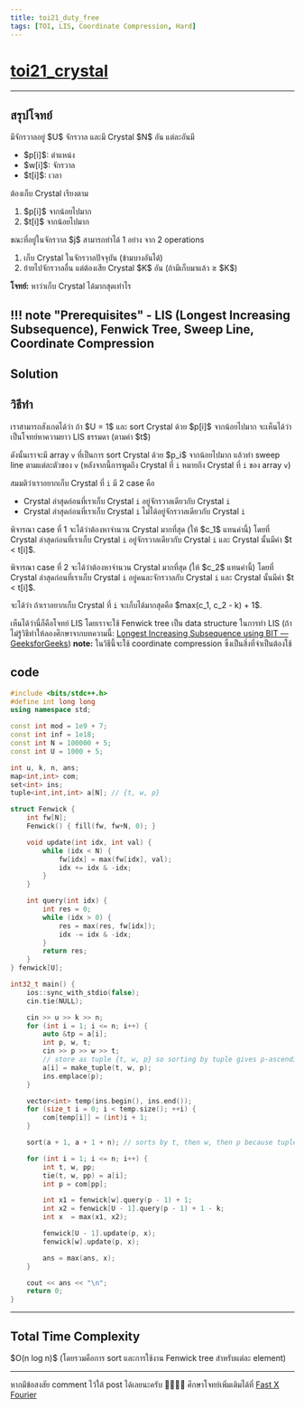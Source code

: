 ```yaml
---
title: toi21_duty_free
tags: [TOI, LIS, Coordinate Compression, Hard]
---
```

# [toi21\_crystal](https://otog.in.th/problem/1089)

---

## สรุปโจทย์

มีจักรวาลอยู่ \$U\$ จักรวาล และมี Crystal \$N\$ อัน
แต่ละอันมี

* \$p\[i]\$: ตำแหน่ง
* \$w\[i]\$: จักรวาล
* \$t\[i]\$: เวลา

ต้องเก็บ Crystal เรียงตาม

1. \$p\[i]\$ จากน้อยไปมาก
2. \$t\[i]\$ จากน้อยไปมาก

ขณะที่อยู่ในจักรวาล \$j\$ สามารถทำได้ 1 อย่าง จาก 2 operations

1. เก็บ Crystal ในจักรวาลปัจจุบัน (ข้ามบางอันได้)
2. ย้ายไปจักรวาลอื่น แต่ต้องเสีย Crystal \$K\$ อัน (ถ้ามีเก็บมาแล้ว ≥ \$K\$)

**โจทย์:** หาว่าเก็บ Crystal ได้มากสุดเท่าไร

## !!! note "Prerequisites" - LIS (Longest Increasing Subsequence), Fenwick Tree, Sweep Line, Coordinate Compression

## Solution

## วิธีทำ

เราสามารถสังเกตได้ว่า ถ้า \$U = 1\$ และ sort Crystal ด้วย \$p\[i]\$ จากน้อยไปมาก จะเห็นได้ว่าเป็นโจทย์หาความยาว LIS ธรรมดา (ตามค่า \$t\$)

ดังนั้นเราจะมี array `v` ที่เป็นการ sort Crystal ด้วย \$p\_i\$ จากน้อยไปมาก แล้วทำ sweep line ตามแต่ละตัวของ `v` (หลังจากนี้การพูดถึง Crystal ที่ `i` หมายถึง Crystal ที่ `i` ของ array `v`)

สมมติว่าเราอยากเก็บ Crystal ที่ `i` มี 2 case คือ

* Crystal ล่าสุดก่อนที่เราเก็บ Crystal `i` อยู่จักรวาลเดียวกับ Crystal `i`
* Crystal ล่าสุดก่อนที่เราเก็บ Crystal `i` ไม่ได้อยู่จักรวาลเดียวกับ Crystal `i`

พิจารณา case ที่ 1 จะได้ว่าต้องหาจำนวน Crystal มากที่สุด (ให้ \$c\_1\$ แทนค่านี้) โดยที่ Crystal ล่าสุดก่อนที่เราเก็บ Crystal `i` อยู่จักรวาลเดียวกับ Crystal `i` และ Crystal นั้นมีค่า \$t < t\[i]\$.

พิจารณา case ที่ 2 จะได้ว่าต้องหาจำนวน Crystal มากที่สุด (ให้ \$c\_2\$ แทนค่านี้) โดยที่ Crystal ล่าสุดก่อนที่เราเก็บ Crystal `i` อยู่คนละจักรวาลกับ Crystal `i` และ Crystal นั้นมีค่า \$t < t\[i]\$.

จะได้ว่า ถ้าเราอยากเก็บ Crystal ที่ `i` จะเก็บได้มากสุดคือ \$max(c\_1, c\_2 - k) + 1\$.

เห็นได้ว่านี่ก็คือโจทย์ LIS โดยเราจะใช้ Fenwick tree เป็น data structure ในการทำ LIS (ถ้าไม่รู้วิธีทำให้ลองศึกษาจากบทความนี้: [Longest Increasing Subsequence using BIT — GeeksforGeeks](https://www.geeksforgeeks.org/longest-increasing-subsequence-using-bit))
**note:** ในวิธีนี้จะใช้ coordinate compression ซึ่งเป็นสิ่งที่จำเป็นต้องใช้

## code

```cpp
#include <bits/stdc++.h>
#define int long long
using namespace std;

const int mod = 1e9 + 7;
const int inf = 1e18;
const int N = 100000 + 5;
const int U = 1000 + 5;

int u, k, n, ans;
map<int,int> com;
set<int> ins;
tuple<int,int,int> a[N]; // {t, w, p}

struct Fenwick {
    int fw[N];
    Fenwick() { fill(fw, fw+N, 0); }

    void update(int idx, int val) {
        while (idx < N) {
            fw[idx] = max(fw[idx], val);
            idx += idx & -idx;
        }
    }

    int query(int idx) {
        int res = 0;
        while (idx > 0) {
            res = max(res, fw[idx]);
            idx -= idx & -idx;
        }
        return res;
    }
} fenwick[U];

int32_t main() {
    ios::sync_with_stdio(false);
    cin.tie(NULL);

    cin >> u >> k >> n;
    for (int i = 1; i <= n; i++) {
        auto &tp = a[i];
        int p, w, t;
        cin >> p >> w >> t;
        // store as tuple {t, w, p} so sorting by tuple gives p-ascending then t-ascending if needed
        a[i] = make_tuple(t, w, p);
        ins.emplace(p);
    }

    vector<int> temp(ins.begin(), ins.end());
    for (size_t i = 0; i < temp.size(); ++i) {
        com[temp[i]] = (int)i + 1;
    }

    sort(a + 1, a + 1 + n); // sorts by t, then w, then p because tuple is (t,w,p)

    for (int i = 1; i <= n; i++) {
        int t, w, pp;
        tie(t, w, pp) = a[i];
        int p = com[pp];

        int x1 = fenwick[w].query(p - 1) + 1;
        int x2 = fenwick[U - 1].query(p - 1) + 1 - k;
        int x  = max(x1, x2);

        fenwick[U - 1].update(p, x);
        fenwick[w].update(p, x);

        ans = max(ans, x);
    }

    cout << ans << "\n";
    return 0;
}
```

---

## Total Time Complexity

\$O(n log n)\$ (โดยรวมคือการ sort และการใช้งาน Fenwick tree สำหรับแต่ละ element)

---

หากมีข้อสงสัย comment ไว้ใต้ post ได้เลยนะครับ 🙇‍♂️🙇‍♂️
ศึกษาโจทย์เพิ่มเติมได้ที่ [Fast X Fourier](https://fastxfourier.github.io/Home/)
